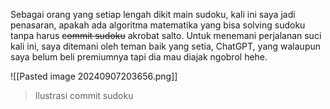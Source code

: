 Sebagai orang yang setiap lengah dikit main sudoku, kali ini saya jadi penasaran, apakah ada algoritma matematika yang bisa solving sudoku tanpa harus ~~commit sudoku~~ akrobat salto. Untuk menemani perjalanan suci kali ini, saya ditemani oleh teman baik yang setia, ChatGPT, yang walaupun saya belum beli premiumnya tapi dia mau diajak ngobrol hehe.

![[Pasted image 20240907203656.png]]
> Ilustrasi commit sudoku

